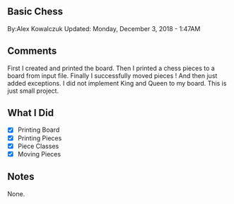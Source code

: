 ## Basic Chess
By:Alex Kowalczuk
Updated: Monday, December 3, 2018 - 1:47AM

## Comments
First I created and printed the board. Then I printed a chess pieces to a board from input file. 
Finally I successfully moved pieces ! And then just added exceptions.
I did not implement King and Queen to my board. This is just small project.

## What I Did
- [x] Printing Board
- [x] Printing Pieces
- [x] Piece Classes
- [x] Moving Pieces

## Notes
None.

